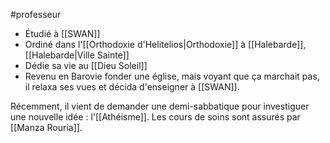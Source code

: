 #professeur 

- Étudié à [[SWAN]]
- Ordiné dans l'[[Orthodoxie d'Helitelios|Orthodoxie]] à [[Halebarde]], [[Halebarde|Ville Sainte]]
- Dédie sa vie au [[Dieu Soleil]]
- Revenu en Barovie fonder une église, mais voyant que ça marchait pas, il relaxa ses vues et décida d'enseigner à [[SWAN]].

Récemment, il vient de demander une demi-sabbatique pour investiguer une nouvelle idée : l'[[Athéisme]]. Les cours de soins sont assurés par [[Manza Rouria]].